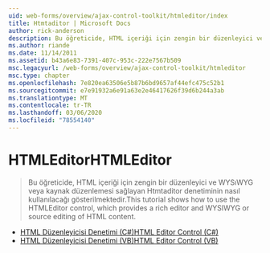 ```yaml
---
uid: web-forms/overview/ajax-control-toolkit/htmleditor/index
title: Htmtaditor | Microsoft Docs
author: rick-anderson
description: Bu öğreticide, HTML içeriği için zengin bir düzenleyici ve WYSıWYG veya kaynak düzenlemesi sağlayan Htmtaditor denetiminin nasıl kullanılacağı gösterilmektedir.
ms.author: riande
ms.date: 11/14/2011
ms.assetid: b43a6e83-7391-407c-953c-222e7567b509
msc.legacyurl: /web-forms/overview/ajax-control-toolkit/htmleditor
msc.type: chapter
ms.openlocfilehash: 7e820ea63506e5b87b6bd9657af44efc475c52b1
ms.sourcegitcommit: e7e91932a6e91a63e2e46417626f39d6b244a3ab
ms.translationtype: MT
ms.contentlocale: tr-TR
ms.lasthandoff: 03/06/2020
ms.locfileid: "78554140"
---
```

# <a name="htmleditor"></a><span data-ttu-id="6714b-103">HTMLEditor</span><span class="sxs-lookup"><span data-stu-id="6714b-103">HTMLEditor</span></span>

> <span data-ttu-id="6714b-104">Bu öğreticide, HTML içeriği için zengin bir düzenleyici ve WYSıWYG veya kaynak düzenlemesi sağlayan Htmtaditor denetiminin nasıl kullanılacağı gösterilmektedir.</span><span class="sxs-lookup"><span data-stu-id="6714b-104">This tutorial shows how to use the HTMLEditor control, which provides a rich editor and WYSIWYG or source editing of HTML content.</span></span>

- [<span data-ttu-id="6714b-105">HTML Düzenleyicisi Denetimi (C#)</span><span class="sxs-lookup"><span data-stu-id="6714b-105">HTML Editor Control (C#)</span></span>](how-do-i-use-the-html-editor-control-cs.md)
- [<span data-ttu-id="6714b-106">HTML Düzenleyicisi Denetimi (VB)</span><span class="sxs-lookup"><span data-stu-id="6714b-106">HTML Editor Control (VB)</span></span>](how-do-i-use-the-html-editor-control-vb.md)
